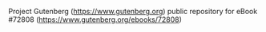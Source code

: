 Project Gutenberg (https://www.gutenberg.org) public repository
for eBook #72808 (https://www.gutenberg.org/ebooks/72808)
